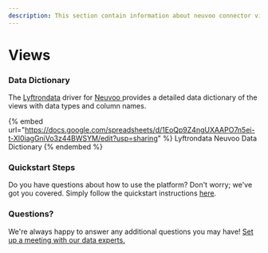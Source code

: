 ```yaml
---
description: This section contain information about neuvoo connector views information
---
```


# Views

### Data Dictionary

The [Lyftrondata](https://www.lyftrondata.com/) driver for [Neuvoo](https://www.lyftrondata.com/integration/Neuvoo/)[ ](https://www.lyftrondata.com/integration/neuvoo/)provides a detailed data dictionary of the views with data types and column names.

{% embed url="https://docs.google.com/spreadsheets/d/1EoQp9Z4ngUXAAPO7n5ei-t-Xl0iagGniVo3z44BWSYM/edit?usp=sharing" %}
Lyftrondata Neuvoo Data Dictionary
{% endembed %}

### Quickstart Steps

Do you have questions about how to use the platform? Don't worry; we've got you covered. Simply follow the quickstart instructions [here](../../../../quickstart-steps.md).

### Questions? <a href="#questions" id="questions"></a>

We're always happy to answer any additional questions you may have! [Set up a meeting with our data experts.](https://www.lyftrondata.com/book-a-meeting/)


